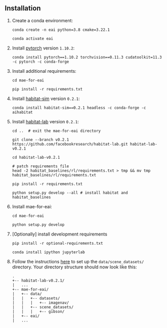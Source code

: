 ## Installation
1. Create a conda environment:
   ```
   conda create -n eai python=3.8 cmake=3.22.1
   ```
   ```
   conda activate eai
   ```

1. Install [pytorch](https://pytorch.org/) version `1.10.2`:
   ```
   conda install pytorch==1.10.2 torchvision==0.11.3 cudatoolkit=11.3 -c pytorch -c conda-forge
   ```

1. Install additional requirements:
   ```
   cd mae-for-eai
   ```
   ```
   pip install -r requirements.txt
   ```


1. Install [habitat-sim](https://github.com/facebookresearch/habitat-sim/tree/v0.2.1) version `0.2.1`:
   ```
   conda install habitat-sim==0.2.1 headless -c conda-forge -c aihabitat
   ```

1. Install [habitat-lab](https://github.com/facebookresearch/habitat-lab/tree/v0.2.1) version `0.2.1`:
   ```
   cd ..  # exit the mae-for-eai directory
   ```
   ```
   git clone --branch v0.2.1 https://github.com/facebookresearch/habitat-lab.git habitat-lab-v0.2.1
   ```
   ```
   cd habitat-lab-v0.2.1
   ```
   ```
   # patch requirements file
   head -2 habitat_baselines/rl/requirements.txt > tmp && mv tmp habitat_baselines/rl/requirements.txt
   ```
   ```
   pip install -r requirements.txt
   ```
   ```
   python setup.py develop --all # install habitat and habitat_baselines
   ```

1. Install mae-for-eai:

   ```
   cd mae-for-eai
   ```
   ```
   python setup.py develop
   ```

1. [Optionally] install development requirements
   ```
   pip install -r optional-requirements.txt
   ```
   ```
   conda install ipython jupyterlab
   ```

1. Follow the instructions [here](https://github.com/facebookresearch/habitat-lab#data) to set up the `data/scene_datasets/` directory. Your directory structure should now look like this:
   ```
   .
   +-- habitat-lab-v0.2.1/
   |   ...
   +-- mae-for-eai/
   |   +-- data/
   |   |   +-- datasets/
   |   |   |   +-- imagenav/
   |   |   +-- scene_datasets/
   |   |   |   +-- gibson/
   |   +-- eai/
   |   ...
   ```
